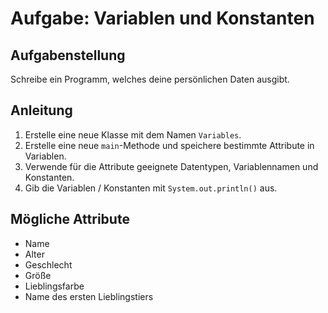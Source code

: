 # Aufgabe: Variablen und Konstanten

<div class="split">
<div>

## Aufgabenstellung

Schreibe ein Programm, welches deine persönlichen Daten ausgibt.

## Anleitung

1. Erstelle eine neue Klasse mit dem Namen `Variables`.
2. Erstelle eine neue `main`-Methode und speichere bestimmte Attribute in Variablen.
3. Verwende für die Attribute geeignete Datentypen, Variablennamen und Konstanten.
4. Gib die Variablen / Konstanten mit `System.out.println()` aus.

</div>
<div>

## Mögliche Attribute

- Name
- Alter
- Geschlecht
- Größe
- Lieblingsfarbe
- Name des ersten Lieblingstiers

</div>
</div>